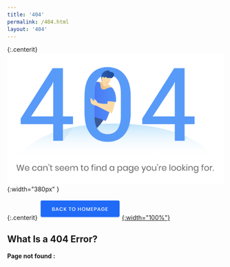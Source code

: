 ```yaml
---
title: '404'
permalink: /404.html
layout: '404'
---
```

[homepage]: /index.html "Home"

{:.centerit}
![http 404](assets/img/404.png){:width="380px" }

{:.centerit}
 [![homepage](assets/img/buttons/home-button.png){:width="100%"}](/index.html "Redirect to homepage")

## What Is a 404 Error?
**Page not found :**
